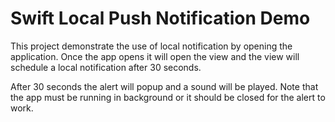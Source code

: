 Swift Local Push Notification Demo
=========

This project demonstrate the use of local notification by opening the application. Once the app opens it will open the view and the view will schedule a local notification after 30 seconds.

After 30 seconds the alert will popup and a sound will be played. Note that the app must be running in background or it should be closed for the alert to work.

[czetsuya]:http://broodcamp.com